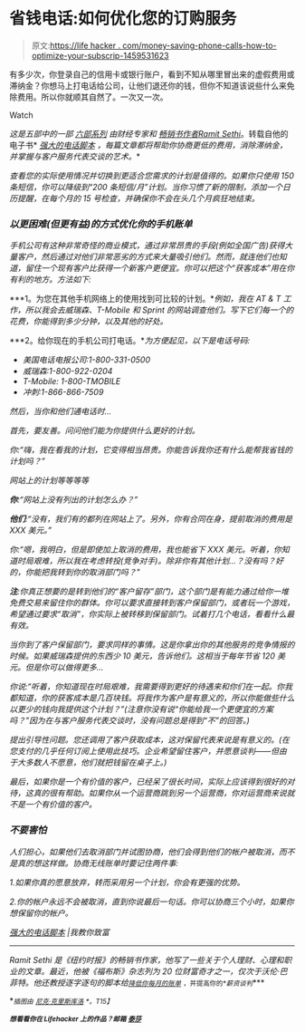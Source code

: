 # 省钱电话:如何优化您的订购服务

> 原文:[https://life hacker . com/money-saving-phone-calls-how-to-optimize-your-subscrip-1459531623](https://lifehacker.com/money-saving-phone-calls-how-to-optimize-your-subscrip-1459531623)

有多少次，你登录自己的信用卡或银行账户，看到不知从哪里冒出来的虚假费用或滞纳金？你想马上打电话给公司，让他们退还你的钱，但你不知道该说些什么来免除费用。所以你就顺其自然了。一次又一次。

Watch

*这是五部中的一部* [*六部系列*](http://lifehacker.com/moneysavingphonecalls) *由财经专家和* [*畅销书作者*](http://www.amazon.com/Will-Teach-You-To-Rich/dp/0761147489?asc_campaign=InlineText&asc_refurl=https://lifehacker.com/money-saving-phone-calls-how-to-optimize-your-subscrip-1459531623&asc_source=&tag=kinjalifehackerlink-20)*[*Ramit Sethi*](https://twitter.com/ramit)*。转载自他的电子书* [*强大的电话脚本*](http://www.iwillteachyoutoberich.com/special/6-powerful-telephone-scripts/) *，每篇文章都将帮助你协商更低的费用，消除滞纳金，并掌握与客户服务代表交谈的艺术。**

*查看您的实际使用情况并切换到更适合您需求的计划是值得的。如果你只使用 150 条短信，你可以降级到“200 条短信/月”计划。当你习惯了新的限制，添加一个日历提醒，在每个月的 15 号检查，并确保你不会在头几个月疯狂地结束。*

### *以更困难(但更有益)的方式优化你的手机账单*

*手机公司有这种非常奇怪的商业模式，通过非常昂贵的手段(例如全国广告)获得大量客户，然后通过对他们非常恶劣的方式来大量吸引他们。然而，就连他们也知道，留住一个现有客户比获得一个新客户更便宜。你可以把这个“获客成本”用在你有利的地方。方法如下:*

***1。为您在其他手机网络上的使用找到可比较的计划。**例如，我在 AT & T 工作，所以我会去威瑞森、T-Mobile 和 Sprint 的网站调查他们。写下它们每一个的花费，你能得到多少分钟，以及其他的好处。*

***2。给你现在的手机公司打电话。**为方便起见，以下是电话号码:*

*   *美国电话电报公司:1-800-331-0500*
*   *威瑞森:1-800-922-0204*
*   *T-Mobile: 1-800-TMOBILE*
*   *冲刺:1-866-866-7509*

*然后，当你和他们通电话时...*

*首先，要友善。问问他们能为你提供什么更好的计划。*

*你:“嗨，我在看我的计划，它变得相当昂贵。你能告诉我你还有什么能帮我省钱的计划吗？”*

*网站上的计划等等等等*

***你**:“网站上没有列出的计划怎么办？”*

***他们**:“没有，我们有的都列在网站上了。另外，你有合同在身，提前取消的费用是 XXX 美元。”*

*你:“嗯，我明白，但是即使加上取消的费用，我也能省下 XXX 美元。听着，你知道时局艰难，所以我在考虑转投(竞争对手)。除非你有其他计划...？没有吗？好的，你能把我转到你的取消部门吗？"*

***注**:你真正想要的是转到他们的“客户留存”部门，这个部门是有能力通过给你一堆免费交易来留住你的群体。你可以要求直接转到客户保留部门，或者玩一个游戏，希望通过要求“取消”，你实际上被转移到保留部门。试着打几个电话，看看什么最有效。*

*当你到了客户保留部门，要求同样的事情。这是你拿出你的其他服务的竞争情报的时候。如果威瑞森提供的东西少 10 美元，告诉他们。这相当于每年节省 120 美元。但是你可以做得更多...*

*你说:“听着，你知道现在时局艰难，我需要得到更好的待遇来和你们在一起。你我都知道，你的获客成本是几百块钱。将我作为客户是有意义的，所以你能做些什么以更少的钱向我提供这个计划？”(注意你没有说“你能给我一个更便宜的方案吗？”因为在与客户服务代表交谈时，没有问题总是得到“不”的回答。)*

*提出引导性问题。您还调用了客户获取成本，这对保留代表来说是有意义的。(在您支付的几乎任何订阅上使用此技巧。企业希望留住客户，并愿意谈判——但由于大多数人不愿意，他们就把钱留在桌子上。)*

*最后，如果你是一个有价值的客户，已经呆了很长时间，实际上应该得到很好的对待，这真的很有帮助。如果你从一个运营商跳到另一个运营商，你对运营商来说就不是一个有价值的客户。*

### *不要害怕*

*人们担心，如果他们去取消部门并试图协商，他们会得到他们的帐户被取消，而不是真的想这样做。协商无线账单时要记住两件事:*

*1.如果你真的愿意放弃，转而采用另一个计划，你会有更强的优势。*

*2.你的帐户永远不会被取消，直到你说最后一句话。你可以协商三个小时，如果你想保留你的帐户。*

*[强大的电话脚本](http://www.iwillteachyoutoberich.com/special/6-powerful-telephone-scripts/) |我教你致富*

* * *

*Ramit Sethi 是《纽约时报》的畅销书作家，他写了一些关于个人理财、心理和职业的文章。最近，他被《福布斯》杂志列为 20 位财富奇才之一，仅次于沃伦·巴菲特。他还教授逐字逐句的脚本给[<small></small>](http://www.iwillteachyoutoberich.com/make-extra-money/)*<small></small>*[<small>*降低你每月的账单*</small>](http://www.iwillteachyoutoberich.com/how-to-negotiate/) <small>*，并提高你的*</small><small>*薪资谈判*</small>***

**<small>*插图由*</small> [<small>*尼克·克里斯库洛*</small>](http://roboheart.com/) <small>*。*T15】</small>**

**<small>*想看看你在 Lifehacker 上的作品？邮箱*</small> [<small>*泰莎*</small>](https://mail.google.com/mail/?view=cm&fs=1&tf=1&to=tessa@lifehacker.com)**